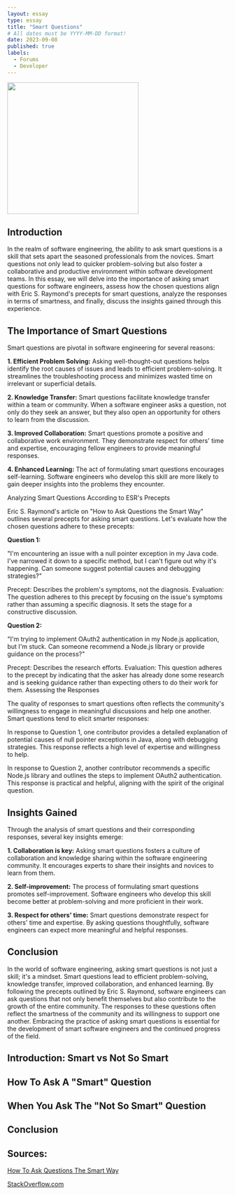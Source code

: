 ```yaml
---
layout: essay
type: essay
title: "Smart Questions"
# All dates must be YYYY-MM-DD format!
date: 2023-09-08
published: true
labels:
  - Forums
  - Developer
---
```


<img width="300px" class="rounded float-start pe-4" src="https://makersaid.com/wp-content/uploads/2022/10/check-if-variable-is-is-not-null-in-javascript-768x432.jpg">

## Introduction

In the realm of software engineering, the ability to ask smart questions is a skill that sets apart the seasoned professionals from the novices. Smart questions not only lead to quicker problem-solving but also foster a collaborative and productive environment within software development teams. In this essay, we will delve into the importance of asking smart questions for software engineers, assess how the chosen questions align with Eric S. Raymond's precepts for smart questions, analyze the responses in terms of smartness, and finally, discuss the insights gained through this experience.

## The Importance of Smart Questions

Smart questions are pivotal in software engineering for several reasons:

**1. Efficient Problem Solving:** Asking well-thought-out questions helps identify the root causes of issues and leads to efficient problem-solving. It streamlines the troubleshooting process and minimizes wasted time on irrelevant or superficial details.

**2. Knowledge Transfer:** Smart questions facilitate knowledge transfer within a team or community. When a software engineer asks a question, not only do they seek an answer, but they also open an opportunity for others to learn from the discussion.

**3. Improved Collaboration:** Smart questions promote a positive and collaborative work environment. They demonstrate respect for others' time and expertise, encouraging fellow engineers to provide meaningful responses.

**4. Enhanced Learning:** The act of formulating smart questions encourages self-learning. Software engineers who develop this skill are more likely to gain deeper insights into the problems they encounter.

Analyzing Smart Questions According to ESR's Precepts

Eric S. Raymond's article on "How to Ask Questions the Smart Way" outlines several precepts for asking smart questions. Let's evaluate how the chosen questions adhere to these precepts:

**Question 1:**

"I'm encountering an issue with a null pointer exception in my Java code. I've narrowed it down to a specific method, but I can't figure out why it's happening. Can someone suggest potential causes and debugging strategies?"

Precept: Describes the problem's symptoms, not the diagnosis.
Evaluation: The question adheres to this precept by focusing on the issue's symptoms rather than assuming a specific diagnosis. It sets the stage for a constructive discussion.

**Question 2:**

"I'm trying to implement OAuth2 authentication in my Node.js application, but I'm stuck. Can someone recommend a Node.js library or provide guidance on the process?"

Precept: Describes the research efforts.
Evaluation: This question adheres to the precept by indicating that the asker has already done some research and is seeking guidance rather than expecting others to do their work for them.
Assessing the Responses

The quality of responses to smart questions often reflects the community's willingness to engage in meaningful discussions and help one another. Smart questions tend to elicit smarter responses:

In response to Question 1, one contributor provides a detailed explanation of potential causes of null pointer exceptions in Java, along with debugging strategies. This response reflects a high level of expertise and willingness to help.

In response to Question 2, another contributor recommends a specific Node.js library and outlines the steps to implement OAuth2 authentication. This response is practical and helpful, aligning with the spirit of the original question.

## Insights Gained

Through the analysis of smart questions and their corresponding responses, several key insights emerge:

**1. Collaboration is key:** Asking smart questions fosters a culture of collaboration and knowledge sharing within the software engineering community. It encourages experts to share their insights and novices to learn from them.

**2. Self-improvement:** The process of formulating smart questions promotes self-improvement. Software engineers who develop this skill become better at problem-solving and more proficient in their work.

**3. Respect for others' time:** Smart questions demonstrate respect for others' time and expertise. By asking questions thoughtfully, software engineers can expect more meaningful and helpful responses.

## Conclusion

In the world of software engineering, asking smart questions is not just a skill; it's a mindset. Smart questions lead to efficient problem-solving, knowledge transfer, improved collaboration, and enhanced learning. By following the precepts outlined by Eric S. Raymond, software engineers can ask questions that not only benefit themselves but also contribute to the growth of the entire community. The responses to these questions often reflect the smartness of the community and its willingness to support one another. Embracing the practice of asking smart questions is essential for the development of smart software engineers and the continued progress of the field.

## Introduction: Smart vs Not So Smart


## How To Ask A "Smart" Question


## When You Ask The "Not So Smart" Question


## Conclusion


## Sources:

<a href="http://www.catb.org/esr/faqs/smart-questions.html"><i class="large github icon "></i>How To Ask Questions The Smart Way</a>

<a href="https://stackoverflow.com/"><i class="large github icon "></i>StackOverflow.com</a>
